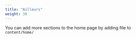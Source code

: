 ```yaml
---
title: "Ailleurs"
weight: 30
---
```


You can add more sections to the home page by adding file to `content/home/`
